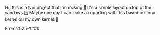 Hi, this is a tyni project that I'm making.🤏
It's a simple layout on top of the windows.🪟
Maybe one day I can make an oparting with this based on linux kernel ou my own kernel.🧮


From 2025-####
